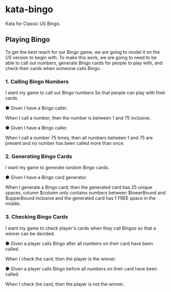 # kata-bingo
Kata for Classic US Bingo.
## Playing Bingo
To get the best reach for our Bingo game, we are going to model it on the US version to begin with. To make this
work, we are going to need to be able to call out numbers, generate Bingo cards for people to play with, and check
their cards when someone calls Bingo.

### 1. Calling Bingo Numbers
I want my game to call out Bingo numbers
So that people can play with their cards.

● Given I have a Bingo caller.

When I call a number, then the number is between 1 and 75 inclusive.

● Given I have a Bingo caller.

When I call a number 75 times, then all numbers between 1 and 75 are present and no number has been called more than once.

### 2. Generating Bingo Cards
I want my game to generate random Bingo cards.

● Given I have a Bingo card generator.

When I generate a Bingo card, then the generated card has 25 unique spaces, column $column only contains numbers between $lowerBound and $upperBound inclusive and the generated card has 1 FREE space in the middle.

### 3. Checking Bingo Cards
I want my game to check player's cards when they call Bingos so that a winner can be decided.

● Given a player calls Bingo after all numbers on their card have been called.

When I check the card, then the player is the winner.

● Given a player calls Bingo before all numbers on their card have been called.

When I check the card, then the player is not the winner.
